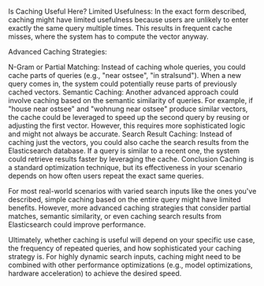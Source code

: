 Is Caching Useful Here?
Limited Usefulness: In the exact form described, caching might have limited usefulness because users are unlikely to enter exactly the same query multiple times. This results in frequent cache misses, where the system has to compute the vector anyway.

Advanced Caching Strategies:

N-Gram or Partial Matching: Instead of caching whole queries, you could cache parts of queries (e.g., "near ostsee", "in stralsund"). When a new query comes in, the system could potentially reuse parts of previously cached vectors.
Semantic Caching: Another advanced approach could involve caching based on the semantic similarity of queries. For example, if "house near ostsee" and "wohnung near ostsee" produce similar vectors, the cache could be leveraged to speed up the second query by reusing or adjusting the first vector. However, this requires more sophisticated logic and might not always be accurate.
Search Result Caching: Instead of caching just the vectors, you could also cache the search results from the Elasticsearch database. If a query is similar to a recent one, the system could retrieve results faster by leveraging the cache.
Conclusion
Caching is a standard optimization technique, but its effectiveness in your scenario depends on how often users repeat the exact same queries.

For most real-world scenarios with varied search inputs like the ones you've described, simple caching based on the entire query might have limited benefits. However, more advanced caching strategies that consider partial matches, semantic similarity, or even caching search results from Elasticsearch could improve performance.

Ultimately, whether caching is useful will depend on your specific use case, the frequency of repeated queries, and how sophisticated your caching strategy is. For highly dynamic search inputs, caching might need to be combined with other performance optimizations (e.g., model optimizations, hardware acceleration) to achieve the desired speed.